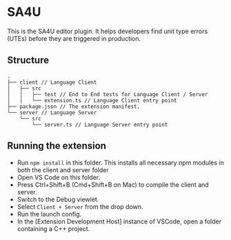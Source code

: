 # SA4U
This is the SA4U editor plugin. It helps developers find unit type errors (UTEs) before they are triggered in production.

## Structure
```
.
├── client // Language Client
│   ├── src
│   │   ├── test // End to End tests for Language Client / Server
│   │   └── extension.ts // Language Client entry point
├── package.json // The extension manifest.
└── server // Language Server
    └── src
        └── server.ts // Language Server entry point
```

## Running the extension
- Run `npm install` in this folder. This installs all necessary npm modules in both the client and server folder
- Open VS Code on this folder.
- Press Ctrl+Shift+B (Cmd+Shift+B on Mac) to compile the client and server.
- Switch to the Debug viewlet.
- Select `Client + Server` from the drop down.
- Run the launch config.
- In the [Extension Development Host] instance of VSCode, open a folder containing a C++ project.
